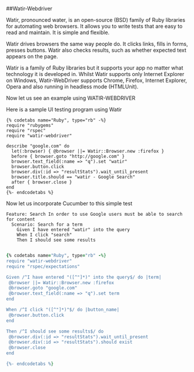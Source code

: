##Watir-Webdriver

Watir, pronounced water, is an open-source (BSD) family of Ruby libraries for automating web browsers. It allows you to write tests that are easy to read and maintain. It is simple and flexible.

Watir drives browsers the same way people do. It clicks links, fills in forms, presses buttons. Watir also checks results, such as whether expected text appears on the page.

Watir is a family of Ruby libraries but it supports your app no matter what technology it is developed in. Whilst Watir supports only Internet Explorer on Windows, Watir-WebDriver supports Chrome, Firefox, Internet Explorer, Opera and also running in headless mode (HTMLUnit).

Now let us see an example using WATIR-WEBDRIVER

Here is  a sample UI testing program using Watir

```
{% codetabs name="Ruby", type="rb" -%}
require "rubygems"
require "rspec"
require "watir-webdriver"
 
describe "google.com" do
  let(:browser) { @browser ||= Watir::Browser.new :firefox } 
  before { browser.goto "http://google.com" } 
  browser.text_field(:name => "q").set "watir"
  browser.button.click 
  browser.div(:id => "resultStats").wait_until_present
  browser.title.should == "watir - Google Search"
  after { browser.close }
end
{%- endcodetabs %}

```

Now let us incorporate Cucumber to this simple test

```gherkin
Feature: Search In order to use Google users must be able to search for content 
  Scenario: Search for a term
    Given I have entered "watir" into the query
    When I click "search"
    Then I should see some results


 ```
 
 ```ruby
{% codetabs name="Ruby", type="rb" -%}
require "watir-webdriver"
require "rspec/expectations"
 
Given /^I have entered "([^"]*)" into the query$/ do |term|
  @browser ||= Watir::Browser.new :firefox
  @browser.goto "google.com"
  @browser.text_field(:name => "q").set term
end
 
When /^I click "([^"]*)"$/ do |button_name|
  @browser.button.click
end
 
Then /^I should see some results$/ do
  @browser.div(:id => "resultStats").wait_until_present
  @browser.div(:id => "resultStats").should exist 
  @browser.close
end

{%- endcodetabs %}
```